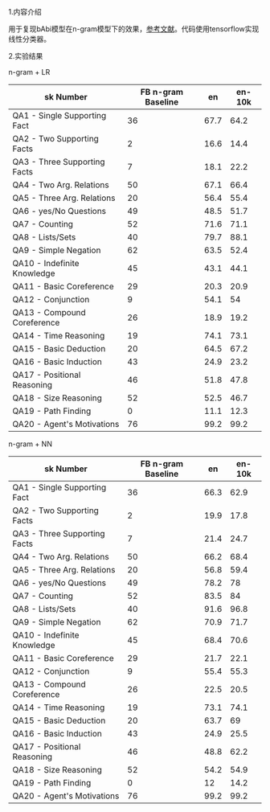 1.内容介绍

用于复现bAbi模型在n-gram模型下的效果，[参考文献](https://arxiv.org/abs/1502.05698v1)。代码使用tensorflow实现线性分类器。

2.实验结果

n-gram + LR

sk Number                  | FB n-gram Baseline | en | en-10k 
---                          | ---              | ---   | ---  
QA1 - Single Supporting Fact | 36               | 67.7  |64.2  
QA2 - Two Supporting Facts   | 2               | 16.6  |14.4  
QA3 - Three Supporting Facts | 7               | 18.1 |22.2  
QA4 - Two Arg. Relations     | 50               | 67.1    |66.4 
QA5 - Three Arg. Relations   | 20               | 56.4 |55.4 
QA6 - yes/No Questions       | 49               | 48.5  |51.7  
QA7 - Counting               | 52               | 71.6  |71.1   
QA8 - Lists/Sets             | 40               | 79.7    |88.1  
QA9 - Simple Negation        | 62               | 63.5  |52.4    
QA10 - Indefinite Knowledge  | 45               | 43.1    |44.1 
QA11 - Basic Coreference     | 29               | 20.3  |20.9
QA12 - Conjunction           | 9               | 54.1 |54    
QA13 - Compound Coreference  | 26               | 18.9  |19.2  
QA14 - Time Reasoning        | 19               | 74.1  |73.1 
QA15 - Basic Deduction       | 20               | 64.5  |67.2 
QA16 - Basic Induction       | 43               | 24.9  |23.2  
QA17 - Positional Reasoning  | 46               | 51.8  |47.8 
QA18 - Size Reasoning        | 52               | 52.5  |46.7  
QA19 - Path Finding          | 0               | 11.1  |12.3 
QA20 - Agent's Motivations   | 76               | 99.2  |99.2


n-gram + NN

sk Number                  | FB n-gram Baseline | en | en-10k 
---                          | ---              | ---   | ---  
QA1 - Single Supporting Fact | 36               | 66.3  |62.9  
QA2 - Two Supporting Facts   | 2               | 19.9  |17.8  
QA3 - Three Supporting Facts | 7               | 21.4 |24.7  
QA4 - Two Arg. Relations     | 50               | 66.2    |68.4 
QA5 - Three Arg. Relations   | 20               | 56.8 |59.4 
QA6 - yes/No Questions       | 49               | 78.2  |78  
QA7 - Counting               | 52               | 83.5  |84   
QA8 - Lists/Sets             | 40               | 91.6    |96.8 
QA9 - Simple Negation        | 62               | 70.9  |71.7    
QA10 - Indefinite Knowledge  | 45               | 68.4    |70.6 
QA11 - Basic Coreference     | 29               | 21.7  |22.1
QA12 - Conjunction           | 9               | 55.4 |55.3    
QA13 - Compound Coreference  | 26               | 22.5  |20.5  
QA14 - Time Reasoning        | 19               | 73.1 |74.1 
QA15 - Basic Deduction       | 20               | 63.7  |69 
QA16 - Basic Induction       | 43               | 24.9  |25.5  
QA17 - Positional Reasoning  | 46               | 48.8  |62.2 
QA18 - Size Reasoning        | 52               | 54.2  |54.9  
QA19 - Path Finding          | 0               | 12  |14.2 
QA20 - Agent's Motivations   | 76               | 99.2  |99.2